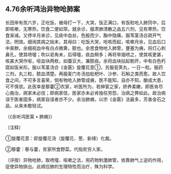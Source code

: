 ## 4.76余听鸿治异物呛肺案

长田岸有孩六岁，正吃饭，被母打一下，大哭，饭正满口，有饭粒呛入肺窍中，后即咳嗽，无寒热，饮食二便如常。就余诊，服肃肺清散之品五六剂，见有寒热，饮食渐减。又停半月来诊，见痰中血丝，色殷而少，胸中隐痛，服苇茎汤合疏开气法，罔效。细询其病之始末，其母曰：吃饭大哭，呛咳而起，咳嗽月余，见血后口中臭秽。余细视血中有白点微黄，脓也。余思食物呛入肺管，壅塞为痈，将灯心刺鼻孔，使其喷嚏；吹以皂角末，后得嚏，痰血稍多；再将旱烟喷之，使其咳更甚，咳甚大哭作呕，呕血块两枚，如蚕豆大，兼脓痰。余将血块拈起剔开，中有白色朽腐如饭米形。服以苇茎汤合《金匮》旋覆花意①，另服皂荚丸，一日一粒。服药三剂，丸三粒，脓血清楚。再服麦门冬汤加枇杷叶、沙参、石斛之类而愈。故人饮食之间，不可多言喜笑，倘有物呛入肺管成痈，医不能知，自亦不知，酿成大患，可不慎欤。此孩幸是藜藿②农家，听医所为，若绅宦之家，娇养柔嫩，即医肯尽心施治，病家未必信；即病家信，医家亦未必肯独任劳怨，治病之弊如此。故治病误于医者固多，病家自误者亦不少。余治肺痈，以宗《金匮》法最多，芳香金石之品，从来未敢轻试。

（《余听鸿医案 • 肺痈》）

〔注释〕

①旋覆花意：即旋覆花汤（旋覆花、葱、新绛）化裁。

②藜藿：藜与藿，贫家所食野菜。代指贫穷人家。

〔评按〕异物呛肺，取喷嚏、咳嗽之法，用药物刺激肺管，依靠肺气上逆的作用，促使异物排出。此顺应肺的生理特性而治疗，殊为科学。
